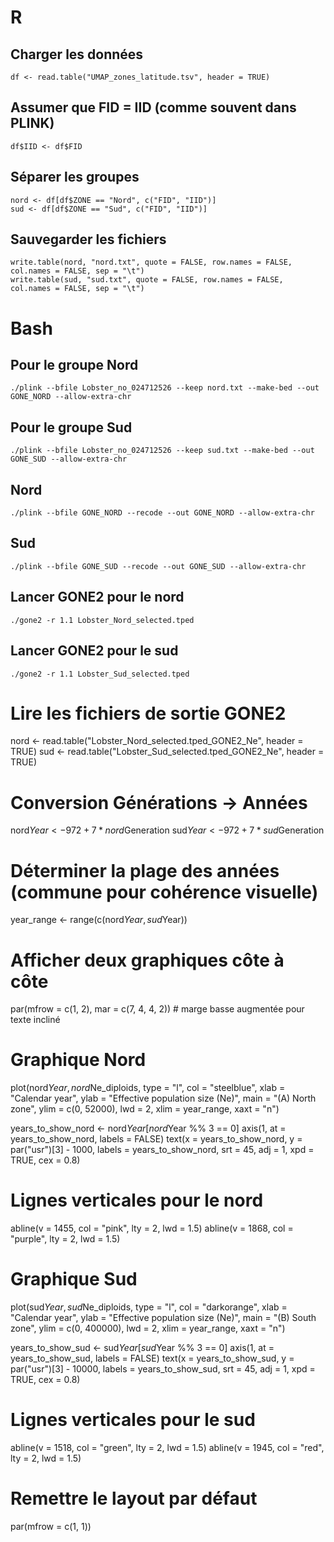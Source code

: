 # R
## Charger les données
```
df <- read.table("UMAP_zones_latitude.tsv", header = TRUE)
```
## Assumer que FID = IID (comme souvent dans PLINK)
```
df$IID <- df$FID
```
## Séparer les groupes
```
nord <- df[df$ZONE == "Nord", c("FID", "IID")]
sud <- df[df$ZONE == "Sud", c("FID", "IID")]
```
## Sauvegarder les fichiers
```
write.table(nord, "nord.txt", quote = FALSE, row.names = FALSE, col.names = FALSE, sep = "\t")
write.table(sud, "sud.txt", quote = FALSE, row.names = FALSE, col.names = FALSE, sep = "\t")
```
# Bash
## Pour le groupe Nord
```
./plink --bfile Lobster_no_024712526 --keep nord.txt --make-bed --out GONE_NORD --allow-extra-chr
```
## Pour le groupe Sud
```
./plink --bfile Lobster_no_024712526 --keep sud.txt --make-bed --out GONE_SUD --allow-extra-chr
```
## Nord
```
./plink --bfile GONE_NORD --recode --out GONE_NORD --allow-extra-chr
```
## Sud
```
./plink --bfile GONE_SUD --recode --out GONE_SUD --allow-extra-chr
```
## Lancer GONE2 pour le nord
```
./gone2 -r 1.1 Lobster_Nord_selected.tped
```
## Lancer GONE2 pour le sud
```
./gone2 -r 1.1 Lobster_Sud_selected.tped
```
# Lire les fichiers de sortie GONE2
nord <- read.table("Lobster_Nord_selected.tped_GONE2_Ne", header = TRUE)
sud  <- read.table("Lobster_Sud_selected.tped_GONE2_Ne", header = TRUE)

# Conversion Générations → Années
nord$Year <- 972 + 7 * nord$Generation
sud$Year  <- 972 + 7 * sud$Generation

# Déterminer la plage des années (commune pour cohérence visuelle)
year_range <- range(c(nord$Year, sud$Year))

# Afficher deux graphiques côte à côte
par(mfrow = c(1, 2), mar = c(7, 4, 4, 2))  # marge basse augmentée pour texte incliné

# Graphique Nord
plot(nord$Year, nord$Ne_diploids, type = "l", col = "steelblue",
     xlab = "Calendar year", ylab = "Effective population size (Ne)",
     main = "(A) North zone", ylim = c(0, 52000), lwd = 2, xlim = year_range, xaxt = "n")

years_to_show_nord <- nord$Year[nord$Year %% 3 == 0]
axis(1, at = years_to_show_nord, labels = FALSE)
text(x = years_to_show_nord, y = par("usr")[3] - 1000,
     labels = years_to_show_nord, srt = 45, adj = 1, xpd = TRUE, cex = 0.8)

# Lignes verticales pour le nord
abline(v = 1455, col = "pink", lty = 2, lwd = 1.5)
abline(v = 1868, col = "purple", lty = 2, lwd = 1.5)

# Graphique Sud
plot(sud$Year, sud$Ne_diploids, type = "l", col = "darkorange",
     xlab = "Calendar year", ylab = "Effective population size (Ne)",
     main = "(B) South zone", ylim = c(0, 400000), lwd = 2, xlim = year_range, xaxt = "n")

years_to_show_sud <- sud$Year[sud$Year %% 3 == 0]
axis(1, at = years_to_show_sud, labels = FALSE)
text(x = years_to_show_sud, y = par("usr")[3] - 10000,
     labels = years_to_show_sud, srt = 45, adj = 1, xpd = TRUE, cex = 0.8)

# Lignes verticales pour le sud
abline(v = 1518, col = "green", lty = 2, lwd = 1.5)
abline(v = 1945, col = "red", lty = 2, lwd = 1.5)

# Remettre le layout par défaut
par(mfrow = c(1, 1))
